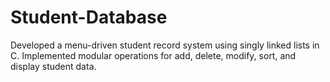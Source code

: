 # Student-Database
Developed a menu-driven student record system using singly linked lists in C. Implemented modular operations for add, delete, modify, sort, and display student data.
